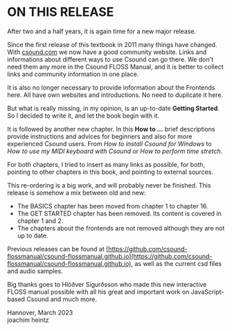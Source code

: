 # ON THIS RELEASE

After two and a half years, it is again time for a new major release.

Since the first release of this textbook in 2011 many things have changed. 
With [csound.com](https://csound.com) we now have a good community website. 
Links and informations about different ways to use Csound can go there. 
We don't need them any more in the Csound FLOSS Manual, and it is better
to collect links and community information in one place.

It is also no longer necessary to provide information about the Frontends here.
All have own websites and introductions. No need to duplicate it here.

But what is really missing, in my opinion, is an up-to-date **Getting Started**.
So I decided to write it, and let the book begin with it.

It is followed by another new chapter. In this **How to ...** brief 
descriptions provide instructions and advices for beginners and also
for more experienced Csound users. From *How to install Csound for Windows*
to *How to use my MIDI keyboard with Csound* or *How to perform time stretch*.

For both chapters, I tried to insert as many links as possible, for both, 
pointing to other chapters in this book, and pointing to external sources.

This re-ordering is a big work, and will probably never be finished. 
This release is somehow a mix between old and new:

- The BASICS chapter has been moved from chapter 1 to chapter 16.
- The GET STARTED chapter has been removed. Its content is covered in chapter 1 and 2.
- The chapters about the frontends are not removed although they are not up to date.

Previous releases can be found at [https://github.com/csound-flossmanual/csound-flossmanual.github.io](https://github.com/csound-flossmanual/csound-flossmanual.github.io), as well as the current csd files and audio samples.

Big thanks goes to Hlöðver Sigurðsson who made this new interactive FLOSS manual
possible with all his great and important work on JavaScript-based Csound and much more.

Hannover, March 2023  
joachim heintz
